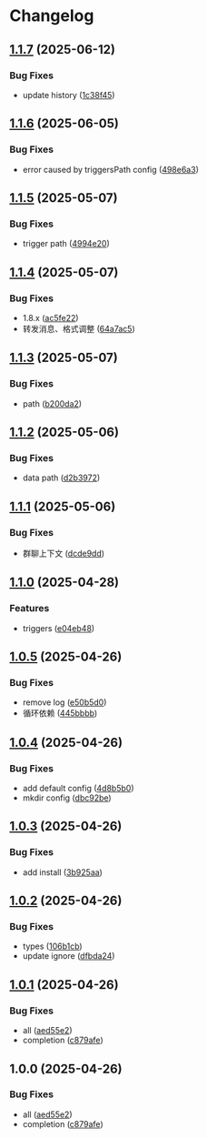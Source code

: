 # Changelog

## [1.1.7](https://github.com/ikechan8370/karin-plugin-chaite/compare/v1.1.6...v1.1.7) (2025-06-12)


### Bug Fixes

* update history ([1c38f45](https://github.com/ikechan8370/karin-plugin-chaite/commit/1c38f452b1372dfab142ba16bfa2ae1c7f7d87a8))

## [1.1.6](https://github.com/ikechan8370/karin-plugin-chaite/compare/v1.1.5...v1.1.6) (2025-06-05)


### Bug Fixes

* error caused by triggersPath config ([498e6a3](https://github.com/ikechan8370/karin-plugin-chaite/commit/498e6a3659f8c26a1ff489b587c1594c4e2d937a))

## [1.1.5](https://github.com/ikechan8370/karin-plugin-chaite/compare/v1.1.4...v1.1.5) (2025-05-07)


### Bug Fixes

* trigger path ([4994e20](https://github.com/ikechan8370/karin-plugin-chaite/commit/4994e20ffa3c9219675d3f60eea5ee02a57a220c))

## [1.1.4](https://github.com/ikechan8370/karin-plugin-chaite/compare/v1.1.3...v1.1.4) (2025-05-07)


### Bug Fixes

* 1.8.x ([ac5fe22](https://github.com/ikechan8370/karin-plugin-chaite/commit/ac5fe221cfd1c90a1d6f7cb2665adff9eb56fcee))
* 转发消息、格式调整 ([64a7ac5](https://github.com/ikechan8370/karin-plugin-chaite/commit/64a7ac515de62959c140e2d24a8b65c76f184e5a))

## [1.1.3](https://github.com/ikechan8370/karin-plugin-chaite/compare/v1.1.2...v1.1.3) (2025-05-07)


### Bug Fixes

* path ([b200da2](https://github.com/ikechan8370/karin-plugin-chaite/commit/b200da24cd80c041ce195295caa482b71b02ec32))

## [1.1.2](https://github.com/ikechan8370/karin-plugin-chaite/compare/v1.1.1...v1.1.2) (2025-05-06)


### Bug Fixes

* data path ([d2b3972](https://github.com/ikechan8370/karin-plugin-chaite/commit/d2b3972fb75f10338e42f054b58cd64ddfb615b5))

## [1.1.1](https://github.com/ikechan8370/karin-plugin-chaite/compare/v1.1.0...v1.1.1) (2025-05-06)


### Bug Fixes

* 群聊上下文 ([dcde9dd](https://github.com/ikechan8370/karin-plugin-chaite/commit/dcde9dd7e0b91f98e636c90ef1299661a8996753))

## [1.1.0](https://github.com/ikechan8370/karin-plugin-chaite/compare/v1.0.5...v1.1.0) (2025-04-28)


### Features

* triggers ([e04eb48](https://github.com/ikechan8370/karin-plugin-chaite/commit/e04eb4846f1cbed38c22d73c92e36c36cff85966))

## [1.0.5](https://github.com/ikechan8370/karin-plugin-chaite/compare/v1.0.4...v1.0.5) (2025-04-26)


### Bug Fixes

* remove log ([e50b5d0](https://github.com/ikechan8370/karin-plugin-chaite/commit/e50b5d01adc4b6d3401af57111bfc96033f2bde2))
* 循环依赖 ([445bbbb](https://github.com/ikechan8370/karin-plugin-chaite/commit/445bbbb67e5f710677351ba3f93916066c01429e))

## [1.0.4](https://github.com/ikechan8370/karin-plugin-chaite/compare/v1.0.3...v1.0.4) (2025-04-26)


### Bug Fixes

* add default config ([4d8b5b0](https://github.com/ikechan8370/karin-plugin-chaite/commit/4d8b5b031e151167bbded5b91463bae94fc0e0e5))
* mkdir config ([dbc92be](https://github.com/ikechan8370/karin-plugin-chaite/commit/dbc92be4b3c0a35cff67d529738fb816bd86f279))

## [1.0.3](https://github.com/ikechan8370/karin-plugin-chaite/compare/v1.0.2...v1.0.3) (2025-04-26)


### Bug Fixes

* add install ([3b925aa](https://github.com/ikechan8370/karin-plugin-chaite/commit/3b925aac51814891e43fc26eb36f6c3a3a2630aa))

## [1.0.2](https://github.com/ikechan8370/karin-plugin-chaite/compare/v1.0.1...v1.0.2) (2025-04-26)


### Bug Fixes

* types ([106b1cb](https://github.com/ikechan8370/karin-plugin-chaite/commit/106b1cb7beb766c8c5cca3ee679d92410ed07acb))
* update ignore ([dfbda24](https://github.com/ikechan8370/karin-plugin-chaite/commit/dfbda246f46e5c24dbe28fdd01731834b138f89e))

## [1.0.1](https://github.com/ikechan8370/karin-plugin-chaite/compare/v1.0.0...v1.0.1) (2025-04-26)


### Bug Fixes

* all ([aed55e2](https://github.com/ikechan8370/karin-plugin-chaite/commit/aed55e2fee90a0a110c7d9716a75930f33d92efe))
* completion ([c879afe](https://github.com/ikechan8370/karin-plugin-chaite/commit/c879afe7f472719b43e65fbfc9d73826297c478a))

## 1.0.0 (2025-04-26)


### Bug Fixes

* all ([aed55e2](https://github.com/ikechan8370/karin-plugin-chaite/commit/aed55e2fee90a0a110c7d9716a75930f33d92efe))
* completion ([c879afe](https://github.com/ikechan8370/karin-plugin-chaite/commit/c879afe7f472719b43e65fbfc9d73826297c478a))
